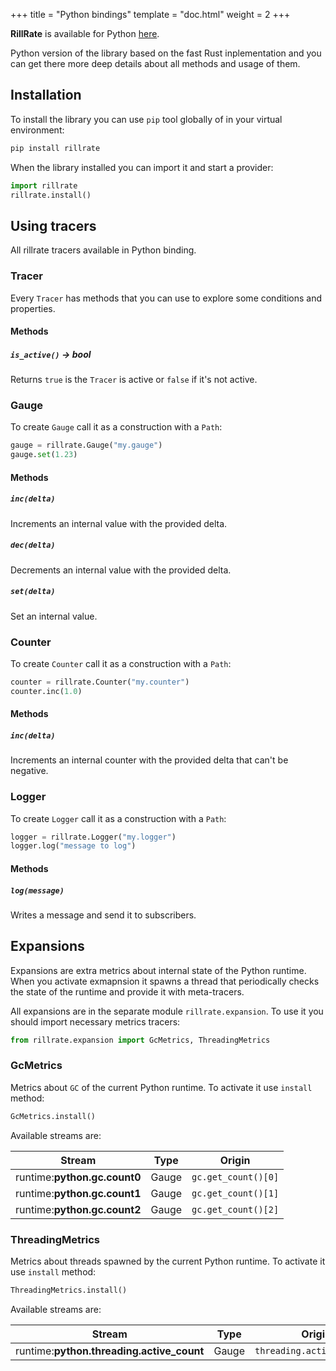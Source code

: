 +++
title = "Python bindings"
template = "doc.html"
weight = 2
+++

**RillRate** is available for Python [here](https://pypi.org/project/rillrate/).

Python version of the library based on the fast Rust inplementation and you can get
there more deep details about all methods and usage of them.

## Installation

To install the library you can use `pip` tool globally of in your virtual environment:

```bash
pip install rillrate
```

When the library installed you can import it and start a provider:

```python
import rillrate
rillrate.install()
```

## Using tracers

All rillrate tracers available in Python binding.

### Tracer

Every `Tracer` has methods that you can use to explore some conditions and properties.

#### Methods

##### `is_active()` -> bool

Returns `true` is the `Tracer` is active or `false` if it's not active.

### Gauge

To create `Gauge` call it as a construction with a `Path`:

```python
gauge = rillrate.Gauge("my.gauge")
gauge.set(1.23)
```

#### Methods

##### `inc(delta)`

Increments an internal value with the provided delta.

##### `dec(delta)`

Decrements an internal value with the provided delta.

##### `set(delta)`

Set an internal value.

### Counter

To create `Counter` call it as a construction with a `Path`:

```python
counter = rillrate.Counter("my.counter")
counter.inc(1.0)
```

#### Methods

##### `inc(delta)`

Increments an internal counter with the provided delta that can't be negative.

### Logger

To create `Logger` call it as a construction with a `Path`:

```python
logger = rillrate.Logger("my.logger")
logger.log("message to log")
```

#### Methods

##### `log(message)`

Writes a message and send it to subscribers.

## Expansions

Expansions are extra metrics about internal state of the Python runtime.
When you activate exmapnsion it spawns a thread that periodically checks the state
of the runtime and provide it with meta-tracers.

All expansions are in the separate module `rillrate.expansion`. To use it you should
import necessary metrics tracers:

```python
from rillrate.expansion import GcMetrics, ThreadingMetrics
```

### GcMetrics

Metrics about `GC` of the current Python runtime.
To activate it use `install` method:

```python
GcMetrics.install()
```

Available streams are:

| Stream                       | Type  | Origin              |
| ---------------------------- | ----- | ------------------- |
| runtime:**python.gc.count0** | Gauge | `gc.get_count()[0]` |
| runtime:**python.gc.count1** | Gauge | `gc.get_count()[1]` |
| runtime:**python.gc.count2** | Gauge | `gc.get_count()[2]` |

### ThreadingMetrics

Metrics about threads spawned by the current Python runtime.
To activate it use `install` method:

```python
ThreadingMetrics.install()
```

Available streams are:

| Stream                                    | Type  | Origin                     |
| ----------------------------------------- | ----- | -------------------------- |
| runtime:**python.threading.active_count** | Gauge | `threading.active_count()` |
